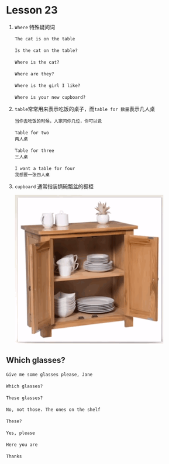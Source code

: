 # Lesson 23

1. `Where` 特殊疑问词

   ```
   The cat is on the table

   Is the cat on the table?

   Where is the cat?

   Where are they?

   Where is the girl I like?

   Where is your new cupboard?
   ```

2. `table`常常用来表示吃饭的桌子，而`table for 数量`表示几人桌

   ```
   当你去吃饭的时候，人家问你几位，你可以说

   Table for two
   两人桌

   Table for three
   三人桌

   I want a table for four
   我想要一张四人桌
   ```

3. `cupboard` 通常指装锅碗瓢盆的橱柜

   ![cupboard](../../images/Lesson23/cupboard.png)

## Which glasses?

```
Give me some glasses please, Jane

Which glasses?

These glasses?

No, not those. The ones on the shelf

These?

Yes, please

Here you are

Thanks
```

